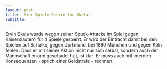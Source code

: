 ```yaml
---
layout: post
title:  Vier Spiele Sperre für Skela!
subtitle:  
---
```


Ervin Skela wurde wegen seiner Spuck-Attacke im Spiel gegen Kaiserslautern für 4 Spiele gesperrt. Er wird der Eintracht damit bei den Spielen auf Schalke, gegen Dortmund, bei 1860 München und gegen Köln fehlen. Dass er mit seiner Aktion nicht nur sich selbst, sondern auch der Mannschaft enorm geschadet hat, ist klar. Er muss auch mit internen Konsequenzen - sprich einer Geldstrafe - rechnen.


